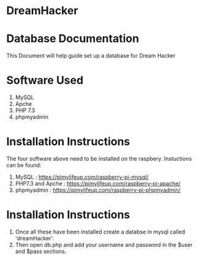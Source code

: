 # DreamHacker
# Database Documentation  
This Document will help guide set up a database for Dream Hacker  

# Software Used 
1. MySQL
1. Apche
1. PHP 7.3
1. phpmyadmin

# Installation Instructions
The four software above need to be installed on the raspbery. Instuctions can be found:
 
1. MySQL : https://pimylifeup.com/raspberry-pi-mysql/
1. PHP7.3 and Apche : https://pimylifeup.com/raspberry-pi-apache/
1. phpmyadmin : https://pimylifeup.com/raspberry-pi-phpmyadmin/


# Installation Instructions
 1. Once all these have been installed create a databse in mysql called 'dreamHacker'.
 1. Then open db.php and add your username and password in the $user and $pass sections.